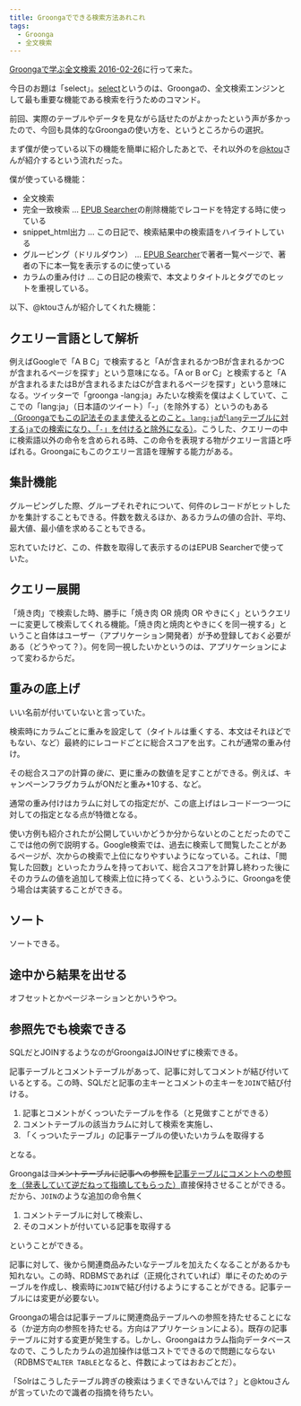 ```yaml
---
title: Groongaでできる検索方法あれこれ
tags:
  - Groonga
  - 全文検索
---
```


[Groongaで学ぶ全文検索 2016-02-26][]に行って来た。

今日のお題は「select」。[select][]というのは、Groongaの、全文検索エンジンとして最も重要な機能である検索を行うためのコマンド。

前回、実際のテーブルやデータを見ながら話せたのがよかったという声が多かったので、今回も具体的なGroongaの使い方を、というところからの選択。

まず僕が使っている以下の機能を簡単に紹介したあとで、それ以外のを[@ktou][]さんが紹介するという流れだった。

僕が使っている機能：

* 全文検索
* 完全一致検索 ... [EPUB Searcher][]の削除機能でレコードを特定する時に使っている
* snippet_html出力 ... この日記で、検索結果中の検索語をハイライトしている
* グルーピング（ドリルダウン） ... [EPUB Searcher][]で著者一覧ページで、著者の下に本一覧を表示するのに使っている
* カラムの重み付け ... この日記の検索で、本文よりタイトルとタグでのヒットを重視している。

以下、@ktouさんが紹介してくれた機能：

クエリー言語として解析
----------------------

例えばGoogleで「A B C」で検索すると「Aが含まれるかつBが含まれるかつCが含まれるページを探す」という意味になる。「A or B or C」と検索すると「Aが含まれるまたはBが含まれるまたはCが含まれるページを探す」という意味になる。ツイッターで「groonga -lang:ja」みたいな検索を僕はよくしていて、ここでの「lang:ja」（日本語のツイート）「-」（を除外する）というのもある<ins>（Groongaでもこの記法そのまま使えるとのこと。`lang:ja`が`lang`テーブルに対する`ja`での検索になり、「`-`」を付けると除外になる）</ins>。こうした、クエリーの中に検索語以外の命令を含められる時、この命令を表現する物がクエリー言語と呼ばれる。Groongaにもこのクエリー言語を理解する能力がある。

集計機能
--------

グルーピングした際、グループそれぞれについて、何件のレコードがヒットしたかを集計することもできる。件数を数えるほか、あるカラムの値の合計、平均、最大値、最小値を求めることもできる。

忘れていたけど、この、件数を取得して表示するのはEPUB Searcherで使っていた。

クエリー展開
------------

「焼き肉」で検索した時、勝手に「焼き肉 OR 焼肉 OR やきにく」というクエリーに変更して検索してくれる機能。「焼き肉と焼肉とやきにくを同一視する」ということ自体はユーザー（アプリケーション開発者）が予め登録しておく必要がある（どうやって？）。何を同一視したいかというのは、アプリケーションによって変わるからだ。

重みの底上げ
------------

いい名前が付いていないと言っていた。

検索時にカラムごとに重みを設定して（タイトルは重くする、本文はそれほどでもない、など）最終的にレコードごとに総合スコアを出す。これが通常の重み付け。

その総合スコアの計算の*後に*、更に重みの数値を足すことができる。例えば、キャンペーンフラグカラムがONだと重み+10する、など。

通常の重み付けはカラムに対しての指定だが、この底上げはレコード一つ一つに対しての指定となる点が特徴となる。

使い方例も紹介されたが公開していいかどうか分からないとのことだったのでここでは他の例で説明する。Google検索では、過去に検索して閲覧したことがあるページが、次からの検索で上位になりやすいようになっている。これは、「閲覧した回数」といったカラムを持っておいて、総合スコアを計算し終わった後にそのカラムの値を追加して検索上位に持ってくる、というふうに、Groongaを使う場合は実装することができる。

ソート
------

ソートできる。

途中から結果を出せる
--------------------

オフセットとかページネーションとかいうやつ。

参照先でも検索できる
--------------------

SQLだとJOINするようなのがGroongaはJOINせずに検索できる。

記事テーブルとコメントテーブルがあって、記事に対してコメントが結び付いているとする。この時、SQLだと記事の主キーとコメントの主キーを`JOIN`で結び付ける。

1. 記事とコメントがくっついたテーブルを作る（と見做すことができる）
2. コメントテーブルの該当カラムに対して検索を実施し、
3. 「くっついたテーブル」の記事テーブルの使いたいカラムを取得する

となる。

Groongaは<del>コメントテーブルに記事への参照を</del><ins>記事テーブルにコメントへの参照を（発表していて逆だねって指摘してもらった）</ins>直接保持させることができる。だから、`JOIN`のような追加の命令無く

1. コメントテーブルに対して検索し、
2. そのコメントが付いている記事を取得する

ということができる。

記事に対して、後から関連商品みたいなテーブルを加えたくなることがあるかも知れない。この時、RDBMSであれば（正規化されていれば）単にそのためのテーブルを作成し、検索時に`JOIN`で結び付けるようにすることができる。記事テーブルには変更が必要ない。

Groongaの場合は記事テーブルに関連商品テーブルへの参照を持たせることになる（か逆方向の参照を持たせる。方向はアプリケーションによる）。既存の記事テーブルに対する変更が発生する。しかし、Groongaはカラム指向データベースなので、こうしたカラムの追加操作は低コストでできるので問題にならない（RDBMSで`ALTER TABLE`となると、件数によってはおおごとだ）。

「Solrはこうしたテーブル跨ぎの検索はうまくできないんでは？」と@ktouさんが言っていたので識者の指摘を待ちたい。

[Groongaで学ぶ全文検索 2016-02-26]: https://groonga.doorkeeper.jp/events/39274
[select]: http://groonga.org/ja/docs/reference/commands/select.html
[@ktou]: https://twitter.com/ktou
[EPUB Searcher]: https://github.com/ranguba/epub-searcher
